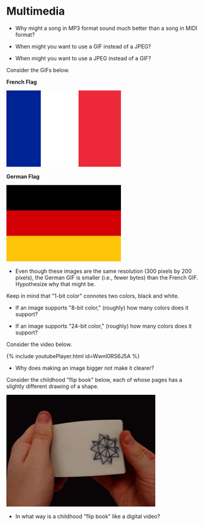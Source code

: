 # Multimedia

* Why might a song in MP3 format sound much better than a song in MIDI format?

* When might you want to use a GIF instead of a JPEG?

* When might you want to use a JPEG instead of a GIF?

Consider the GIFs below.

**French Flag**

![French Flag](300px-Civil_and_Naval_Ensign_of_France.svg.png)

**German Flag**

![German Flag](1280px-Flag_of_Germany.svg.png)

* Even though these images are the same resolution (300 pixels by 200 pixels), the German GIF is smaller (i.e., fewer bytes) than the French GIF. Hypothesize why that might be.

Keep in mind that "1-bit color" connotes two colors, black and white.

* If an image supports "8-bit color," (roughly) how many colors does it support?

* If an image supports "24-bit color," (roughly) how many colors does it support?

Consider the video below.

{% include youtubePlayer.html id=WwnI0RS6J5A %}

* Why does making an image bigger not make it clearer?

Consider the childhood "flip book" below, each of whose pages has a slightly different drawing of a shape.

![flip book](giphy.gif)

* In what way is a childhood "flip book" like a digital video?
